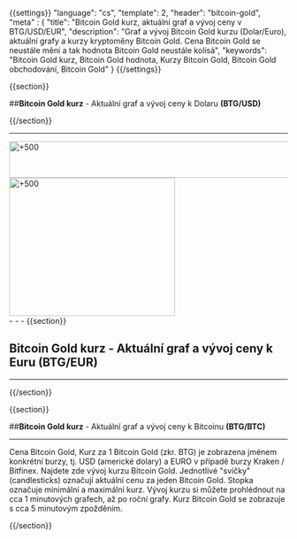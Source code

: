 ﻿{{settings}}
  "language": "cs",
  "template": 2,
  "header": "bitcoin-gold",
  "meta" : {
    "title": "Bitcoin Gold kurz, aktuální graf a vývoj ceny v BTG/USD/EUR",
    "description": "Graf a vývoj Bitcoin Gold kurzu (Dolar/Euro), aktuální grafy a kurzy kryptoměny Bitcoin Gold. Cena Bitcoin Gold se neustále mění a tak hodnota Bitcoin Gold neustále kolísá",
    "keywords": "Bitcoin Gold kurz, Bitcoin Gold hodnota, Kurzy Bitcoin Gold, Bitcoin Gold obchodování, Bitcoin Gold"
  }
{{/settings}}


{{section}}


##**Bitcoin Gold kurz** - Aktuální graf a vývoj ceny k Dolaru **(BTG/USD)**

<!-- TradingView Widget BEGIN -->
<script type="text/javascript" src="https://d33t3vvu2t2yu5.cloudfront.net/tv.js"></script>
<script type="text/javascript">
new TradingView.widget({
  "width": "100%",
  "height": 400,
  "symbol": "BITFINEX:BTGUSD",
  "interval": "1",
  "timezone": "Etc/UTC",
  "theme": "White",
  "style": "3",
  "locale": "en",
  "toolbar_bg": "#f1f3f6",
  "allow_symbol_change": true,
  "hideideas": true,
  "show_popup_button": true,
  "popup_width": "1000",
  "popup_height": "650",
});

</script>
<!-- TradingView Widget END -->

{{/section}}



- - -
<div class="row">
<div class="col-md-8 hidden-sm hidden-xs">
<a href="http://blog.forexsrovnavac.cz/plus500cz" target="_blank" title="+500"><img src="http://cdn.plus500.com/Media/Banners/1024x66/28447.gif?set=Cryptocurrencies_CySec" width="1135" height="66" border="0" alt="+500" /></a>
</div>
<div class="col-sm-6 col-xs-12 hidden-md hidden-lg">
 <a href="http://blog.forexsrovnavac.cz/plus500cz" target="_blank" title="+500"><img src="http://cdn.plus500.com/Media/Banners/300x250/28436.gif?set=Cryptocurrencies_CySec" width="300" height="250" border="0" alt="+500" /></a>
</div>
</div>
- - -
{{section}}


## Bitcoin Gold kurz - Aktuální graf a vývoj ceny k Euru **(BTG/EUR)**

<!-- TradingView Widget BEGIN -->
<script type="text/javascript">
baseUrl = "https://widgets.cryptocompare.com/";
var scripts = document.getElementsByTagName("script");
var embedder = scripts[ scripts.length - 1 ];
(function (){
var appName = encodeURIComponent(window.location.hostname);
if(appName==""){appName="local";}
var s = document.createElement("script");
s.type = "text/javascript";
s.async = true;
var theUrl = baseUrl+'serve/v3/coin/chart?fsym=BTG&tsyms=EUR,';
s.src = theUrl + ( theUrl.indexOf("?") >= 0 ? "&" : "?") + "app=" + appName;
embedder.parentNode.appendChild(s);
})();
</script>
<!-- TradingView Widget END -->


- - -


{{/section}}

{{section}}

##**Bitcoin Gold kurz** - Aktuální graf a vývoj ceny k Bitcoinu **(BTG/BTC)**

<!-- TradingView Widget BEGIN -->
<script type="text/javascript" src="https://d33t3vvu2t2yu5.cloudfront.net/tv.js"></script>
<script type="text/javascript">
new TradingView.widget({
  "width": "100%",
  "height": 400,
  "symbol": "BITFINEX:BTGBTC",
  "interval": "1",
  "timezone": "Etc/UTC",
  "theme": "White",
  "style": "1",
  "locale": "en",
  "toolbar_bg": "#f1f3f6",
  "allow_symbol_change": true,
  "hideideas": true,
  "show_popup_button": true,
  "popup_width": "1000",
  "popup_height": "650",
});

</script>
<!-- TradingView Widget END -->

- - -

Cena Bitcoin Gold, Kurz za 1 Bitcoin Gold (zkr. BTG) je zobrazena jménem konkrétní burzy, tj. USD (americké dolary) a EURO v případě burzy Kraken / Bitfinex. Najdete zde vývoj kurzu Bitcoin Gold. Jednotlivé "svíčky" (candlesticks) označují aktuální cenu za jeden Bitcoin Gold. Stopka označuje minimální a maximální kurz. Vývoj kurzu si můžete prohlédnout na cca 1 minutových grafech, až po roční grafy. Kurz Bitcoin Gold se zobrazuje s cca 5 minutovým zpožděním.


{{/section}}
